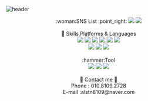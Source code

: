 <!-- https://capsule-render.vercel.app/api? -->
![header](https://capsule-render.vercel.app/api?type=wave&color=auto&height=200&section=header&text=Kim MinSu&fontSize=80)

<!-- 
<a href="버튼을 눌렀을 때 이동할 링크" target="_blank"><img src="https://img.shields.io/badge/이름-색상코드?style=flat-square&logo=로고명&logoColor=로고색"/></a>
-->
<div align="center">
  
  <div>
    :woman:SNS List :point_right:
    <a href="https://www.notion.so/Notion-95df03ab39ad43cda331963bb76b8e03" target="_blank"><img src="https://img.shields.io/badge/Notion-000000?style=flat-      square&logo=Notion&logoColor=white"/></a>
    <a href="https://www.notion.so/Notion-95df03ab39ad43cda331963bb76b8e03" target="_blank"><img src="https://img.shields.io/badge/Gmail-EA4335?style=flat-square&logo=alstn8109@naver.com&logoColor=white"/></a>
   </div>
  <br>

  <div>
  💪 Skills Platforms & Languages
    <div>
      <img src="https://img.shields.io/badge/JAVA-0B4EA2?style=flat-square&logo=&logoColor=white"/>
      <img src="https://img.shields.io/badge/JavaScript-F7DF1E?style=flat-square&logo=javascript&logoColor=white"/>
      <img src="https://img.shields.io/badge/jQuery-0769AD?style=flat-square&logo=#0769AD&logoColor=white"/>
      <img src="https://img.shields.io/badge/Spring-6DB33F?style=flat-square&logo=Spring&logoColor=white"/>
      <img src="https://img.shields.io/badge/Oracle-F80000?style=flat-square&logo=Oracle&logoColor=white"/>
      <img src="https://img.shields.io/badge/Python-3776AB?style=flat-square&logo=Python&logoColor=white"/>
      <br>
      <img src="https://img.shields.io/badge/HTML-E34F26?style=flat-square&logo=HTML5&logoColor=white"/>
      <img src="https://img.shields.io/badge/CSS-1572B6?style=flat-square&logo=CSS3&logoColor=white"/>
      <img src="https://img.shields.io/badge/Bootstrap-7952B3?style=flat-square&logo=Bootstrap&logoColor=white"/>
       </div>
   </div>

  <br>
   <div>
  :hammer:Tool
      <div>
        <img src="https://img.shields.io/badge/GitHub-181717?style=flat-square&logo=GitHub&logoColor=white"/>
        <img src="https://img.shields.io/badge/Visual Studio Code-007ACC?style=flat-square&logo=Visual Studio Code&logoColor=white"/>
        <img src="https://img.shields.io/badge/Eclipse IDE-2C2255?style=flat-square&logo=Eclipse IDE&logoColor=white"/>
     <div>
 </div>
  <br>
        
  <div>
  💬 Contact me 💬<br>
  Phone : 010.8109.2728<br>
  E-mail :alstn8109@naver.com
  </div>
        
  </div>



<!--
**minsu2728/minsu2728** is a ✨ _special_ ✨ repository because its `README.md` (this file) appears on your GitHub profile.

Here are some ideas to get you started:

- 🔭 I’m currently working on ...
- 🌱 I’m currently learning ...
- 👯 I’m looking to collaborate on ...
- 🤔 I’m looking for help with ...
- 💬 Ask me about ...
- 📫 How to reach me: ...
- 😄 Pronouns: ...
- ⚡ Fun fact: ...
-->
